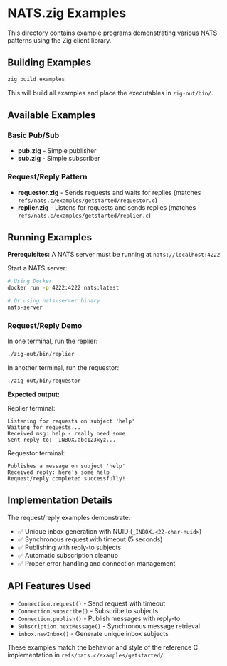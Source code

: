 # NATS.zig Examples

This directory contains example programs demonstrating various NATS patterns using the Zig client library.

## Building Examples

```bash
zig build examples
```

This will build all examples and place the executables in `zig-out/bin/`.

## Available Examples

### Basic Pub/Sub
- **pub.zig** - Simple publisher
- **sub.zig** - Simple subscriber

### Request/Reply Pattern
- **requestor.zig** - Sends requests and waits for replies (matches `refs/nats.c/examples/getstarted/requestor.c`)
- **replier.zig** - Listens for requests and sends replies (matches `refs/nats.c/examples/getstarted/replier.c`)

## Running Examples

**Prerequisites:** A NATS server must be running at `nats://localhost:4222`

Start a NATS server:
```bash
# Using Docker
docker run -p 4222:4222 nats:latest

# Or using nats-server binary
nats-server
```

### Request/Reply Demo

In one terminal, run the replier:
```bash
./zig-out/bin/replier
```

In another terminal, run the requestor:
```bash
./zig-out/bin/requestor
```

**Expected output:**

Replier terminal:
```
Listening for requests on subject 'help'
Waiting for requests...
Received msg: help - really need some
Sent reply to: _INBOX.abc123xyz...
```

Requestor terminal:
```
Publishes a message on subject 'help'
Received reply: here's some help
Request/reply completed successfully!
```

## Implementation Details

The request/reply examples demonstrate:
- ✅ Unique inbox generation with NUID (`_INBOX.<22-char-nuid>`)
- ✅ Synchronous request with timeout (5 seconds)
- ✅ Publishing with reply-to subjects
- ✅ Automatic subscription cleanup
- ✅ Proper error handling and connection management

## API Features Used

- `Connection.request()` - Send request with timeout
- `Connection.subscribe()` - Subscribe to subjects  
- `Connection.publish()` - Publish messages with reply-to
- `Subscription.nextMessage()` - Synchronous message retrieval
- `inbox.newInbox()` - Generate unique inbox subjects

These examples match the behavior and style of the reference C implementation in `refs/nats.c/examples/getstarted/`.